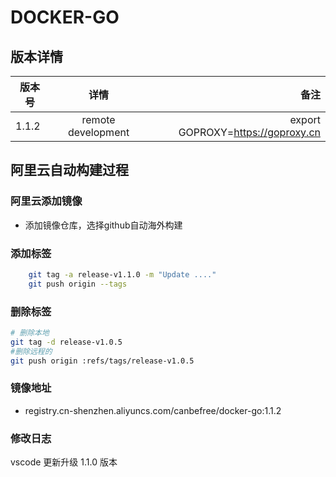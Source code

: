 ﻿# DOCKER-GO

## 版本详情

| 版本号        | 详情         | 备注  |
| ------------- |:-------------:| -----:|
| 1.1.2 | remote development | export GOPROXY=https://goproxy.cn |

## 阿里云自动构建过程

### 阿里云添加镜像

- 添加镜像仓库，选择github自动海外构建

### 添加标签

```bash
    git tag -a release-v1.1.0 -m "Update ...."
    git push origin --tags
```

### 删除标签

```bash
# 删除本地
git tag -d release-v1.0.5
#删除远程的
git push origin :refs/tags/release-v1.0.5
```

### 镜像地址

- registry.cn-shenzhen.aliyuncs.com/canbefree/docker-go:1.1.2

### 修改日志

vscode 更新升级 1.1.0 版本